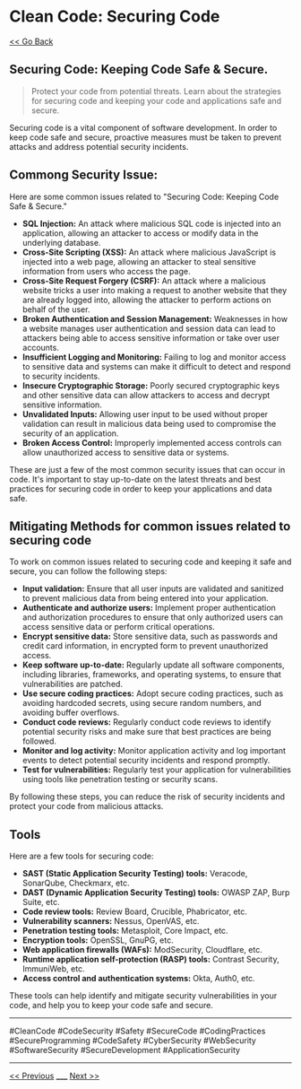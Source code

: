 # Clean Code: Securing Code

[<< Go Back](../README.md)

## Securing Code: Keeping Code Safe & Secure.

> Protect your code from potential threats. Learn about the strategies for securing code and keeping your code and applications safe and secure.

Securing code is a vital component of software development. In order to keep code safe and secure, proactive measures must be taken to prevent attacks and address potential security incidents.

## Commong Security Issue:

Here are some common issues related to "Securing Code: Keeping Code Safe & Secure."

- **SQL Injection:** An attack where malicious SQL code is injected into an application, allowing an attacker to access or modify data in the underlying database.
- **Cross-Site Scripting (XSS):** An attack where malicious JavaScript is injected into a web page, allowing an attacker to steal sensitive information from users who access the page.
- **Cross-Site Request Forgery (CSRF):** An attack where a malicious website tricks a user into making a request to another website that they are already logged into, allowing the attacker to perform actions on behalf of the user.
- **Broken Authentication and Session Management:** Weaknesses in how a website manages user authentication and session data can lead to attackers being able to access sensitive information or take over user accounts.
- **Insufficient Logging and Monitoring:** Failing to log and monitor access to sensitive data and systems can make it difficult to detect and respond to security incidents.
- **Insecure Cryptographic Storage:** Poorly secured cryptographic keys and other sensitive data can allow attackers to access and decrypt sensitive information.
- **Unvalidated Inputs:** Allowing user input to be used without proper validation can result in malicious data being used to compromise the security of an application.
- **Broken Access Control:** Improperly implemented access controls can allow unauthorized access to sensitive data or systems.

These are just a few of the most common security issues that can occur in code. It's important to stay up-to-date on the latest threats and best practices for securing code in order to keep your applications and data safe.

## Mitigating Methods for common issues related to securing code

To work on common issues related to securing code and keeping it safe and secure, you can follow the following steps:

- **Input validation:** Ensure that all user inputs are validated and sanitized to prevent malicious data from being entered into your application.
- **Authenticate and authorize users:** Implement proper authentication and authorization procedures to ensure that only authorized users can access sensitive data or perform critical operations.
- **Encrypt sensitive data:** Store sensitive data, such as passwords and credit card information, in encrypted form to prevent unauthorized access.
- **Keep software up-to-date:** Regularly update all software components, including libraries, frameworks, and operating systems, to ensure that vulnerabilities are patched.
- **Use secure coding practices:** Adopt secure coding practices, such as avoiding hardcoded secrets, using secure random numbers, and avoiding buffer overflows.
- **Conduct code reviews:** Regularly conduct code reviews to identify potential security risks and make sure that best practices are being followed.
- **Monitor and log activity:** Monitor application activity and log important events to detect potential security incidents and respond promptly.
- **Test for vulnerabilities:** Regularly test your application for vulnerabilities using tools like penetration testing or security scans.

By following these steps, you can reduce the risk of security incidents and protect your code from malicious attacks.

## Tools

Here are a few tools for securing code:

- **SAST (Static Application Security Testing) tools:** Veracode, SonarQube, Checkmarx, etc.
- **DAST (Dynamic Application Security Testing) tools:** OWASP ZAP, Burp Suite, etc.
- **Code review tools:** Review Board, Crucible, Phabricator, etc.
- **Vulnerability scanners:** Nessus, OpenVAS, etc.
- **Penetration testing tools:** Metasploit, Core Impact, etc.
- **Encryption tools:** OpenSSL, GnuPG, etc.
- **Web application firewalls (WAFs):** ModSecurity, Cloudflare, etc.
- **Runtime application self-protection (RASP) tools:** Contrast Security, ImmuniWeb, etc.
- **Access control and authentication systems:** Okta, Auth0, etc.

These tools can help identify and mitigate security vulnerabilities in your code, and help you to keep your code safe and secure.

---

#CleanCode #CodeSecurity #Safety #SecureCode #CodingPractices #SecureProgramming #CodeSafety #CyberSecurity #WebSecurity #SoftwareSecurity #SecureDevelopment #ApplicationSecurity

---

[<< Previous](../day-23-optimizing-code-efficiency/README.md) **\_\_\_**
[Next >>](../day-25-team-development/README.md)

